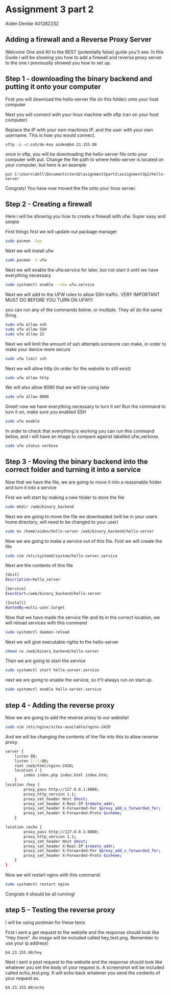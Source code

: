 # Assignment 3 part 2

Aiden Denike A01282232

## Adding a firewall and a Reverse Proxy Server

Welcome One and All to the BEST (potentially false) guide you'll see. In this Guide i will be showing you how to add a firewall and reverse proxy server to the one I previouslly showed you how to set up.

## Step 1 - downloading the binary backend and putting it onto your computer

First you will download the hello-server file (in this folder) onto your host computer

Next you will connect with your linux machine with sftp (ran on your host computer)

Replace the IP with your own machines IP, and the user with your own username. This is how you would connect.

```shell
sftp -i ~/.ssh/do-key aiden@64.23.155.88
```

once in sftp, you will be downloading the hello-server file onto your computer with put. Change the file path to where hello-server is located on your computer, but here is an example

```shell
put C:\Users\dell\Documents\term2\asignment3part1\assignment3p2/hello-server
```

Congrats! You have now moved the file onto your linux server.

## Step 2 - Creating a firewall

Here i will be showing you how to create a firewall with ufw. Super easy and simple

First things first we will update out package manager

```bash
sudo pacman -Syu
```

Next we will install ufw

```bash
sudo pacman -S ufw
```

Next we will enable the ufw.service for later, but not start it until we have everything necessary

```bash
sudo systemctl enable --now ufw.service
```

Next we will add to the UFW rules to allow SSH traffic. VERY IMPORTANT MUST DO BEFORE YOU TURN ON UFW!!!

you can run any of the commands below, or multiple. They all do the same thing.

```bash
sudo ufw allow ssh
sudo ufw allow SSH
sudo ufw allow 22
```

Next we will limit the amount of ssh attempts someone can make, in order to make your device more secure

```bash
sudo ufw limit ssh
```

Next we will allow http (in order for the website to still exist)

```bash
sudo ufw allow http
```

We will also allow 8080 that we will be using later

```bash
sudo ufw allow 8080
```

Great! now we have everything necessary to turn it on! Run the command to turn it on, make sure you enabled SSH

```bash
sudo ufw enable
```

In order to check that everything is working you can run this command below, and i will have an image to compare against labelled ufw_verbose.

```bash
sudo ufw status verbose
```



## Step 3 - Moving the binary backend into the correct folder and turning it into a service

Now that we have the file, we are going to move it into a reasonable folder and turn it into a service

First we will start by making a new folder to store the file

```bash
sudo mkdir /web/binary_backend
```

Next we are going to move the file we downloaded (will be in your users home directory, will need to be changed to your user)

```bash
sudo mv /home/aiden/hello-server /web/binary_backend/hello-server
```

Now we are going to make a service out of this file. First we will create the file

```bash
sudo vim /etc/systemd/system/hello-server.service
```

Next are the contents of this file

```bash
[Unit]
Description=hello_server

[Service]
ExecStart=/web/binary_backend/hello-server

[Install]
WantedBy=multi-user.target
```

Now that we have made the service file and its in the correct location, we will reload services with this command

```bash
sudo systemctl daemon-reload
```

Next we will give executable rights to the hello-server

```bash
chmod +x /web/binary_backend/hello-server
```

Then we are going to start the service

```bash
sudo systemctl start hello-server.service
```

next we are going to enable the service, so it'll always run on start up.

```bash
sudo systemctl enable hello-server.service
```

## step 4 - Adding the reverse proxy

Now we are going to add the reverse proxy to our website!

```bash
sudo vim /etc/nginx/sites-available/nginx-2420
```


And we will be changing the contents of the file into this to allow reverse proxy.

```bash
server {
    listen 80;
    listen [::]:80;
    root /web/html/nginx-2420;
    location / {
        index index.php index.html index.htm;
    }
location /hey {
        proxy_pass http://127.0.0.1:8080;
        proxy_http_version 1.1;
        proxy_set_header Host $host;
        proxy_set_header X-Real-IP $remote_addr;
        proxy_set_header X-Forwarded-For $proxy_add_x_forwarded_for;
        proxy_set_header X-Forwarded-Proto $scheme;
    }

location /echo {
        proxy_pass http://127.0.0.1:8080;
        proxy_http_version 1.1;
        proxy_set_header Host $host;
        proxy_set_header X-Real-IP $remote_addr;
        proxy_set_header X-Forwarded-For $proxy_add_x_forwarded_for;
        proxy_set_header X-Forwarded-Proto $scheme;
    }
}
```

Now we will restart nginx with this command:

```bash
sudo systemctl restart nginx
```

Congrats it should be all running!


## step 5 - Testing the reverse proxy

I will be using postman for these tests

First i sent a get request to the website and the response should look like "Hey there". An image will be included called hey_test.png. Remember to use your ip address!

```
64.23.155.88/hey
```

Next i sent a post request to the website and the response should look like whatever you set the body of your request is. A screenshot will be included called echo_test.png. It will echo back whatever you send the contents of your request as.

```
64.23.155.88/echo
```